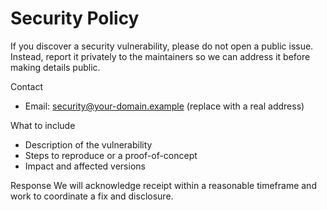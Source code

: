 # Security Policy

If you discover a security vulnerability, please do not open a public issue. Instead, report it privately to the maintainers so we can address it before making details public.

Contact
- Email: security@your-domain.example (replace with a real address)

What to include
- Description of the vulnerability
- Steps to reproduce or a proof-of-concept
- Impact and affected versions

Response
We will acknowledge receipt within a reasonable timeframe and work to coordinate a fix and disclosure.
